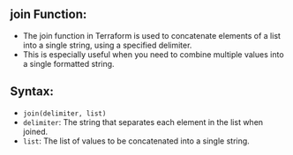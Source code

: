 ## join Function:
- The join function in Terraform is used to concatenate elements of a list into a single string, using a specified delimiter. 
- This is especially useful when you need to combine multiple values into a single formatted string.

## Syntax:
- `join(delimiter, list)`
- `delimiter`: The string that separates each element in the list when joined.
- `list`: The list of values to be concatenated into a single string.
